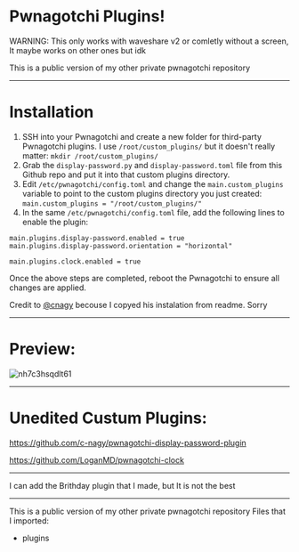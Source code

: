 # Pwnagotchi Plugins!
WARNING: This only works with waveshare v2 or comletly without a screen, It maybe works on other ones but idk

This is a public version of my other private pwnagotchi repository

---------------
# Installation

1. SSH into your Pwnagotchi and create a new folder for third-party Pwnagotchi plugins. I use `/root/custom_plugins/` but it doesn't really matter: `mkdir /root/custom_plugins/`
1. Grab the `display-password.py` and `display-password.toml` file from this Github repo and put it into that custom plugins directory.
1. Edit `/etc/pwnagotchi/config.toml` and change the `main.custom_plugins` variable to point to the custom plugins directory you just created: `main.custom_plugins = "/root/custom_plugins/"`
1. In the same `/etc/pwnagotchi/config.toml` file, add the following lines to enable the plugin:
```
main.plugins.display-password.enabled = true
main.plugins.display-password.orientation = "horizontal"

main.plugins.clock.enabled = true
```
Once the above steps are completed, reboot the Pwnagotchi to ensure all changes are applied.

Credit to [@cnagy](https://github.com/c-nagy) becouse I copyed his instalation from readme. Sorry

----------------
# Preview:

![nh7c3hsqdlt61](https://user-images.githubusercontent.com/79835819/116106436-62635a80-a6b2-11eb-9a80-f64afd15f642.png)

----------------
# Unedited Custum Plugins:

https://github.com/c-nagy/pwnagotchi-display-password-plugin

https://github.com/LoganMD/pwnagotchi-clock

----------------
I can add the Brithday plugin that I made, but It is not the best

----------------
This is a public version of my other private pwnagotchi repository
Files that I imported:
* plugins
